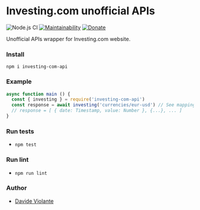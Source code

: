 # Investing.com unofficial APIs
![Node.js CI](https://github.com/DavideViolante/investing-com-api/workflows/Node.js%20CI/badge.svg) [![Maintainability](https://api.codeclimate.com/v1/badges/ce48adbd97ff85557918/maintainability)](https://codeclimate.com/github/DavideViolante/investing-com-api/maintainability) [![Donate](https://img.shields.io/badge/paypal-donate-179BD7.svg)](https://www.paypal.me/dviolante)

Unofficial APIs wrapper for Investing.com website.

### Install
`npm i investing-com-api`

### Example
```js
async function main () {
  const { investing } = require('investing-com-api')
  const response = await investing('currencies/eur-usd') // See mapping.js for the complete list of inputs
  // response = [ { date: Timestamp, value: Number }, {...}, ... ]
}
```
### Run tests
- `npm test`

### Run lint
- `npm run lint`

### Author
- [Davide Violante](https://github.com/DavideViolante/)
